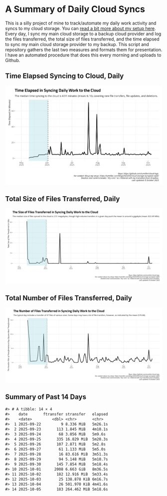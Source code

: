 # A Summary of Daily Cloud Syncs

This is a silly project of mine to track/automate my daily work activity
and syncs to my cloud storage. You can [read a bit more about my setup
here](https://svmiller.com/blog/2025/05/cloud-storage-european-style/).
Every day, I sync my main cloud storage to a backup cloud provider and
log the files transferred, the total size of files transferred, and the
time elapsed to sync my main cloud storage provider to my backup. This
script and repository gathers the last two measures and formats them for
presentation. I have an automated procedure that does this every morning
and uploads to Github.

## Time Elapsed Syncing to Cloud, Daily

![](time-elapsed.png)

## Total Size of Files Transferred, Daily

![](size-transferred.png)

## Total Number of Files Transferred, Daily

![](files-transferred.png)

## Summary of Past 14 Days

    #> # A tibble: 14 × 4
    #>    date       ftransfer stransfer   elapsed
    #>    <date>         <dbl> <chr>       <chr>  
    #>  1 2025-09-22         9 8.336 MiB   5m26.1s
    #>  2 2025-09-23       113 1.845 MiB   4m10.1s
    #>  3 2025-09-24        68 3.056 MiB   5m9.6s 
    #>  4 2025-09-25       335 16.829 MiB  5m20.3s
    #>  5 2025-09-26       107 2.871 MiB   5m2.8s 
    #>  6 2025-09-27        61 1.133 MiB   5m5.0s 
    #>  7 2025-09-28        16 83.616 MiB  3m51.3s
    #>  8 2025-09-29        94 5.148 MiB   5m10.7s
    #>  9 2025-09-30       145 7.854 MiB   5m18.4s
    #> 10 2025-10-01      2008 6.663 GiB   8m36.5s
    #> 11 2025-10-02       182 12.916 MiB  5m33.4s
    #> 12 2025-10-03        25 138.878 KiB 6m16.7s
    #> 13 2025-10-04        26 501.970 KiB 4m41.6s
    #> 14 2025-10-05       183 264.462 MiB 5m18.6s
